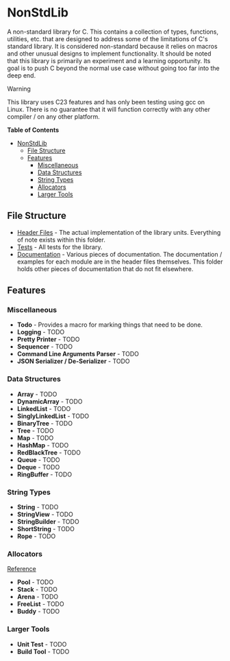# NonStdLib

A non-standard library for C. This contains a collection of types, functions, utilities, etc. that 
are designed to address some of the limitations of C's standard library. It is considered 
non-standard because it relies on macros and other unusual designs to implement functionality. It
should be noted that this library is primarily an experiment and a learning opportunity. Its goal is
to push C beyond the normal use case without going too far into the deep end.

> [!WARNING]
> This library uses C23 features and has only been testing using gcc on Linux. There is no 
> guarantee that it will function correctly with any other compiler / on any other platform.

<!-- markdown-toc start - Don't edit this section. Run M-x markdown-toc-refresh-toc -->
**Table of Contents**

- [NonStdLib](#nonstdlib)
  - [File Structure](#file-structure)
  - [Features](#features)
    - [Miscellaneous](#miscellaneous)
    - [Data Structures](#data-structures)
    - [String Types](#string-types)
    - [Allocators](#allocators)
    - [Larger Tools](#larger-tools)

<!-- markdown-toc end -->

## File Structure

- [Header Files](file:nonstdlib) - The actual implementation of the library units. Everything of 
  note exists within this folder.
- [Tests](file:test) - All tests for the library.
- [Documentation](file:doc) - Various pieces of documentation. The documentation / examples for each
  module are in the header files themselves. This folder holds other pieces of documentation that
  do not fit elsewhere.

## Features

### Miscellaneous

- **Todo** - Provides a macro for marking things that need to be done.
- **Logging** - TODO
- **Pretty Printer** - TODO
- **Sequencer** - TODO
- **Command Line Arguments Parser** - TODO
- **JSON Serializer / De-Serializer** - TODO

### Data Structures

- **Array** - TODO
- **DynamicArray** - TODO
- **LinkedList** - TODO
- **SinglyLinkedList** - TODO
- **BinaryTree** - TODO
- **Tree** - TODO
- **Map** - TODO
- **HashMap** - TODO
- **RedBlackTree** - TODO
- **Queue** - TODO
- **Deque** - TODO
- **RingBuffer** - TODO

### String Types

- **String** - TODO
- **StringView** - TODO
- **StringBuilder** - TODO
- **ShortString** - TODO
- **Rope** - TODO

### Allocators

[Reference](http://www.gingerbill.org/series/memory-allocation-strategies/)

- **Pool** - TODO
- **Stack** - TODO
- **Arena** - TODO
- **FreeList** - TODO
- **Buddy** - TODO

### Larger Tools

- **Unit Test** - TODO
- **Build Tool** - TODO
